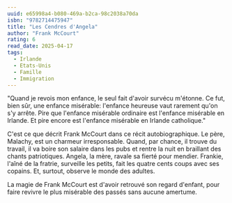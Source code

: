 ```yaml
---
uuid: e65998a4-b080-469a-b2ca-98c2038a70da
isbn: "9782714475947"
title: "Les Cendres d'Angela"
author: "Frank McCourt"
rating: 6
read_date: 2025-04-17
tags:
  - Irlande
  - Etats-Unis
  - Famille
  - Immigration
---
```


"Quand je revois mon enfance, le seul fait d'avoir survécu m'étonne. Ce fut, bien sûr, une enfance misérable: l'enfance heureuse vaut rarement qu'on s'y arrête. Pire que l'enfance misérable ordinaire est l'enfance misérable en Irlande. Et pire encore est l'enfance misérable en Irlande catholique."

C'est ce que décrit Frank McCourt dans ce récit autobiographique. Le père, Malachy, est un charmeur irresponsable. Quand, par chance, il trouve du travail, il va boire son salaire dans les pubs et rentre la nuit en braillant des chants patriotiques. Angela, la mère, ravale sa fierté pour mendier. Frankie, l'aîné de la fratrie, surveille les petits, fait les quatre cents coups avec ses copains. Et, surtout, observe le monde des adultes.

La magie de Frank McCourt est d'avoir retrouvé son regard d'enfant, pour faire revivre le plus misérable des passés sans aucune amertume.
